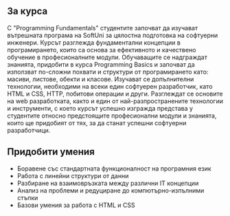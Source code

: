 ## За курса
С "Programming Fundamentals" студентите започват да изучават вътрешната програма на SoftUni за цялостна подготовка на софтуерни инженери. 
Курсът разглежда фундаментални концепции в програмирането, които са основа за ефективното и качествено обучение в професионалните модули. 
Обучаващите се надграждат знанията, придобити в курса Programming Basics и започват да използват по-сложни похвати и структури от програмирането като: масиви, листове, обекти и класове.
Изучават се допълнителни технологии, необходими на всеки един софтуерен разработчик, като HTML и CSS, HTTP, побитови операции и други. 
Разглеждат се основите на web разработката, както и един от най-разпространените технологии и инструменти, с което курсът успешно изгражда представа у студентите относно предстоящите професионални модули и знанията, 
които ще придобият от тях, за да станат успешни софтуерни разработчици.

## Придобити умения 
- Боравене със стандартната функционалност на програмния език 
- Работа с линейни структури от данни 
- Разбиране на взаимовръзката между различни IT концепции 
- Анализ на проблеми и редуциране до компютърно-изпълними стъпки 
- Базови умения за работа с HTML и CSS
